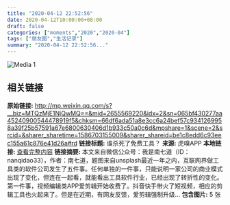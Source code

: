 ```yaml
---
title: "2020-04-12 22:52:56"
date: 2020-04-12T10:00:00+08:00
draft: false
categories: ["moments","2020","2020-04"]
tags: ["朋友圈","生活记录"]
summary: "2020-04-12 22:52:56..."
---
```


![Media 1](/Moments/photos/2020-04-12/202004122252560.jpg)

## 相关链接

**原始链接:** http://mp.weixin.qq.com/s?__biz=MTQzMjE1NjQwMQ==&mid=2655569220&idx=2&sn=065bf430277aa45240900544478919f5&chksm=66df6ada51a8e3cc6a24bef57c9341269958a39f25b57591a67e6800630406d1b933c50a0c6d&mpshare=1&scene=2&srcid=&sharer_sharetime=1586703155009&sharer_shareid=be1c8edd6c93eec155a61c876e41d26a#rd
**链接标题:** 谁杀死了免费工具？
**来源:** 虎嗅APP
**本地链接:** [查看完整内容](/link_content/2020/04/2020-04-12/link_content/)
**链接摘要:** 本文来自微信公众号：我是南七道（ID：nanqidao33），作者：南七道，题图来自unsplash最近一年之内，互联网界做工具类的软件公司发生了五件事。任何单独的一件事，只能说明一家公司的商业模式出现了变化，但连在一起看，就能看出工具软件行业，已经出现了转折性的变化。第一件事，视频编辑类APP爱剪辑开始收费了。抖音快手带火了短视频，相应的剪辑工具也火起来了。但是在近期，有网友反馈，爱剪辑强制升级...
**包含图片:** 5 张

